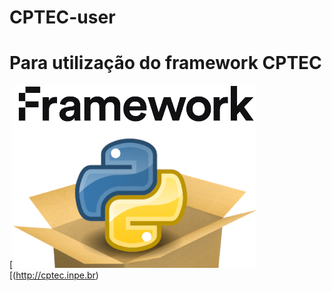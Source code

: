 # CPTEC-user
Para utilização do framework CPTEC
=====

[![Logo](https://github.com/framework-CPTEC/_static/blob/main/framework.png)[(http://cptec.inpe.br)


